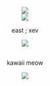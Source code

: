 <div align="center">
	<img src="https://64.media.tumblr.com/31f1d9631b5cf07aeeb2329e52918493/c4e1dba0e9870332-39/s400x600/cd9f5c78886d0d750175a7eee85ce88ff1804b6b.pnj">
</div>

<div align="center">
	<img src="https://64.media.tumblr.com/22113f3a38e63861086d5c877b88b5d9/c4e1dba0e9870332-40/s640x960/87ffe064155d0a49f016bce41a3f98a416917c01.pnj">
</div>


<p align="center">
 east ; xev
</p>

<div align="center">
	<img src="https://64.media.tumblr.com/1380f2d60d54675e5b87d4924d02d541/c4e1dba0e9870332-19/s400x600/915641e0639230937c2ed9e9f1c6d04995b314df.pnj">
</div>

##
<p align="center">
 kawaii meow
</p>

<div align="center">
	<img src="https://64.media.tumblr.com/0bed5c3a3e22c7f388ccfe578c680462/5e7cf4e8451d3f11-d4/s400x600/ac489c83575408620f4953ada728314dc4a2e60a.pnj">
</div>
